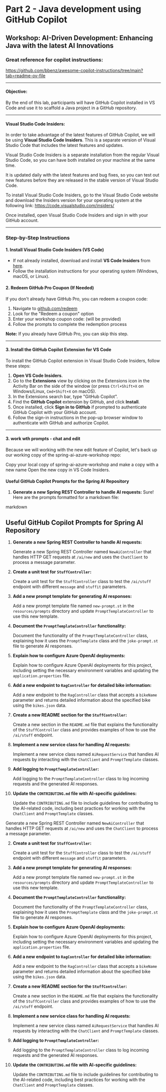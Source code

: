 # Part 2 - Java development using GitHub Copilot
## Workshop: AI-Driven Development: Enhancing Java with the latest AI Innovations

### Great reference for copilot instructions: 

https://github.com/bbenz/awesome-copilot-instructions/tree/main?tab=readme-ov-file

---

#### **Objective:**
By the end of this lab, participants will have GitHub Copilot installed in VS Code and use it to scaffold a Java project in a GitHub repository.

---


#### **Visual Studio Code Insiders:**
In order to take advantage of the latest features of GitHub Copilot, we will be using **Visual Studio Code Insiders**. This is a separate version of Visual Studio Code that includes the latest features and updates. 

Visual Studio Code Insiders is a separate installation from the regular Visual Studio Code, so you can have both installed on your machine at the same time. 

It is updated daily with the latest features and bug fixes, so you can test out new features before they are released in the stable version of Visual Studio Code.

To install Visual Studio Code Insiders, go to the Visual Studio Code website and download the Insiders version for your operating system at the following link: https://code.visualstudio.com/insiders/

Once installed, open Visual Studio Code Insiders and sign in with your GitHub account.

---

### **Step-by-Step Instructions**

#### **1. Install Visual Studio Code Insiders (VS Code)**

- If not already installed, download and install **VS Code Insiders** from [here](https://code.visualstudio.com/insiders/).
- Follow the installation instructions for your operating system (Windows, macOS, or Linux).

#### **2. Redeem GitHub Pro Coupon (If Needed)**

If you don't already have GitHub Pro, you can redeem a coupon code:

1. Navigate to [github.com/redeem](https://github.com/redeem)
2. Look for the "Redeem a coupon" option
3. Enter your workshop coupon code: (will be provided)
4. Follow the prompts to complete the redemption process

**Note:** If you already have GitHub Pro, you can skip this step.

---

#### **3. Install the GitHub Copilot Extension for VS Code**
To install the GitHub Copilot extension in Visual Studio Code Insiders, follow these steps:
1. **Open VS Code Insiders**.
2. Go to the **Extensions** view by clicking on the Extensions icon in the Activity Bar on the side of the window (or press `Ctrl+Shift+X` on Windows/Linux, `Cmd+Shift+X` on macOS).
3. In the Extensions search bar, type "GitHub Copilot".
4. Find the **GitHub Copilot** extension by GitHub, and click **Install**.
5. Once installed, click **Sign in to GitHub** if prompted to authenticate GitHub Copilot with your GitHub account.
6. Follow the sign-in instructions in the pop-up browser window to authenticate with GitHub and authorize Copilot.

---

#### **3. work wth prompts - chat and edit**

Because we will working with the new edit feature of Copilot, let's back up our working copy of the spring-ai-azure-workshop repo:
  
Copy your local copy of spring-ai-azure-workshop and make a copy with a new name
Open the new copy in VS Code Insiders.

#### Useful GitHub Copilot Prompts for the Spring AI Repository

1. **Generate a new Spring REST Controller to handle AI requests:**
  Sure! Here are the prompts formatted for a markdown file:

markdown
## Useful GitHub Copilot Prompts for Spring AI Repository

1. **Generate a new Spring REST Controller to handle AI requests:**

   Generate a new Spring REST Controller named `NewAiController` that handles HTTP GET requests at `/ai/new` and uses the `ChatClient` to process a message parameter.


2. **Create a unit test for `StuffController`:**

   Create a unit test for the `StuffController` class to test the `/ai/stuff` endpoint with different `message` and `stuffit` parameters.


3. **Add a new prompt template for generating AI responses:**

   Add a new prompt template file named `new-prompt.st` in the `resources/prompts` directory and update `PromptTemplateController` to use this new template.


4. **Document the `PromptTemplateController` functionality:**

   Document the functionality of the `PromptTemplateController` class, explaining how it uses the `PromptTemplate` class and the `joke-prompt.st` file to generate AI responses.


5. **Explain how to configure Azure OpenAI deployments:**

   Explain how to configure Azure OpenAI deployments for this project, including setting the necessary environment variables and updating the `application.properties` file.


6. **Add a new endpoint to `RagController` for detailed bike information:**

   Add a new endpoint to the `RagController` class that accepts a `bikeName` parameter and returns detailed information about the specified bike using the `bikes.json` data.


7. **Create a new README section for the `StuffController`:**

   Create a new section in the `README.md` file that explains the functionality of the `StuffController` class and provides examples of how to use the `/ai/stuff` endpoint.


8. **Implement a new service class for handling AI requests:**

   Implement a new service class named `AiRequestService` that handles AI requests by interacting with the `ChatClient` and `PromptTemplate` classes.


9. **Add logging to `PromptTemplateController`:**

   Add logging to the `PromptTemplateController` class to log incoming requests and the generated AI responses.


10. **Update the `CONTRIBUTING.md` file with AI-specific guidelines:**
 
    Update the `CONTRIBUTING.md` file to include guidelines for contributing to the AI-related code, including best practices for working with the `ChatClient` and `PromptTemplate` classes.
 


   Generate a new Spring REST Controller named `NewAiController` that handles HTTP GET requests at `/ai/new` and uses the `ChatClient` to process a message parameter.


2. **Create a unit test for `StuffController`:**

   Create a unit test for the `StuffController` class to test the `/ai/stuff` endpoint with different `message` and `stuffit` parameters.


3. **Add a new prompt template for generating AI responses:**

   Add a new prompt template file named `new-prompt.st` in the `resources/prompts` directory and update `PromptTemplateController` to use this new template.


4. **Document the `PromptTemplateController` functionality:**

   Document the functionality of the `PromptTemplateController` class, explaining how it uses the `PromptTemplate` class and the `joke-prompt.st` file to generate AI responses.


5. **Explain how to configure Azure OpenAI deployments:**

   Explain how to configure Azure OpenAI deployments for this project, including setting the necessary environment variables and updating the `application.properties` file.


6. **Add a new endpoint to `RagController` for detailed bike information:**

   Add a new endpoint to the `RagController` class that accepts a `bikeName` parameter and returns detailed information about the specified bike using the `bikes.json` data.


7. **Create a new README section for the `StuffController`:**

   Create a new section in the `README.md` file that explains the functionality of the `StuffController` class and provides examples of how to use the `/ai/stuff` endpoint.


8. **Implement a new service class for handling AI requests:**

   Implement a new service class named `AiRequestService` that handles AI requests by interacting with the `ChatClient` and `PromptTemplate` classes.


9. **Add logging to `PromptTemplateController`:**

   Add logging to the `PromptTemplateController` class to log incoming requests and the generated AI responses.


10. **Update the `CONTRIBUTING.md` file with AI-specific guidelines:**
 
    Update the `CONTRIBUTING.md` file to include guidelines for contributing to the AI-related code, including best practices for working with the `ChatClient` and `PromptTemplate` classes.
 

